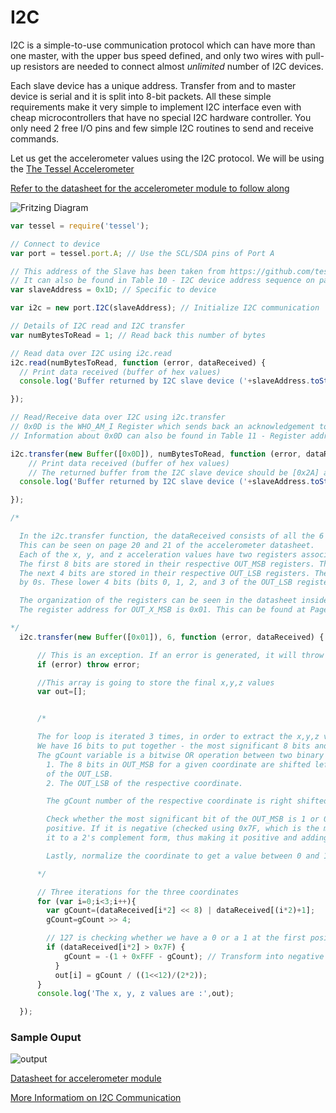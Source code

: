# I2C

I2C is a simple-to-use communication protocol which can have more than one master, with the upper bus speed defined, and only two wires with pull-up resistors are needed to connect almost _unlimited_ number of I2C devices.

Each slave device has a unique address. Transfer from and to master device is serial and it is split into 8-bit packets. All these simple requirements make it very simple to implement I2C interface even with cheap microcontrollers that have no special I2C hardware controller. You only need 2 free I/O pins and few simple I2C routines to send and receive commands.

Let us get the accelerometer values using the I2C protocol. We will be using the [The Tessel Accelerometer](https://www.seeedstudio.com/Tessel-Accelerometer-Module-p-2223.html)

[Refer to the datasheet for the accelerometer module to follow along](http://www.nxp.com/docs/en/data-sheet/MMA8452Q.pdf)

![Fritzing Diagram](http://i.imgur.com/zK4U4S3.png)

```js
var tessel = require('tessel');

// Connect to device
var port = tessel.port.A; // Use the SCL/SDA pins of Port A

// This address of the Slave has been taken from https://github.com/tessel/accel-mma84/blob/master/index.js#L15
// It can also be found in Table 10 - I2C device address sequence on page number 17 of the datasheet. 
var slaveAddress = 0x1D; // Specific to device

var i2c = new port.I2C(slaveAddress); // Initialize I2C communication

// Details of I2C read and I2C transfer
var numBytesToRead = 1; // Read back this number of bytes

// Read data over I2C using i2c.read
i2c.read(numBytesToRead, function (error, dataReceived) {
  // Print data received (buffer of hex values)
  console.log('Buffer returned by I2C slave device ('+slaveAddress.toString(16)+'):', dataReceived);

});

// Read/Receive data over I2C using i2c.transfer
// 0x0D is the WHO_AM_I Register which sends back an acknowledgement to the master for starting the communication
// Information about 0x0D can also be found in Table 11 - Register address map on page number 19 of the datasheet.

i2c.transfer(new Buffer([0x0D]), numBytesToRead, function (error, dataReceived) {
    // Print data received (buffer of hex values)
    // The returned buffer from the I2C slave device should be [0x2A] as specified in the register address map on page number 19 of the MMA84 datasheet
  console.log('Buffer returned by I2C slave device ('+slaveAddress.toString(16)+'):', dataReceived);

});

/*

  In the i2c.transfer function, the dataReceived consists of all the 6 bytes of data (which is 48 bits of data) : 2 bytes each for the x, y, and z values.
  This can be seen on page 20 and 21 of the accelerometer datasheet.
  Each of the x, y, and z acceleration values have two registers associated with them for storing the 12 bit long sample.
  The first 8 bits are stored in their respective OUT_MSB registers. These are the Most Significant first 8 bits.
  The next 4 bits are stored in their respective OUT_LSB registers. The remaining 4 bits are occupied
  by 0s. These lower 4 bits (bits 0, 1, 2, and 3 of the OUT_LSB registers) are redundant bits which are not required. The OUT_LSB and OUT_MSB store the 2's complement form of the coordinates.

  The organization of the registers can be seen in the datasheet inside section 6.1 (Data Registers), page number - 21
  The register address for OUT_X_MSB is 0x01. This can be found at Page 19 of https://www.nxp.com/docs/en/data-sheet/MMA8452Q.pdf

*/
  i2c.transfer(new Buffer([0x01]), 6, function (error, dataReceived) {

      // This is an exception. If an error is generated, it will throw the error
      if (error) throw error;

      //This array is going to store the final x,y,z values
      var out=[];


      /*

      The for loop is iterated 3 times, in order to extract the x,y,z values.
      We have 16 bits to put together - the most significant 8 bits and the least significant 8 bits so that we can interpret them as one number. This combined value is placed in gCount variable using the OR operation  
      The gCount variable is a bitwise OR operation between two binary numbers:
        1. The 8 bits in OUT_MSB for a given coordinate are shifted left by 8 bits in order to make space for the remaining 8 bits
        of the OUT_LSB.
        2. The OUT_LSB of the respective coordinate.

        The gCount number of the respective coordinate is right shifted by 4 to get rid of the unused lower 0 bits which are 4 in number yielding the 12 bits that the datasheet specifies each coordinate has on page number 21.

        Check whether the most significant bit of the OUT_MSB is 1 or 0 i.e whether the coordinate value if negative or
        positive. If it is negative (checked using 0x7F, which is the maximum possible number that can be made from 7 bits), the if condition changes
        it to a 2's complement form, thus making it positive and adding a "-" sign in front of it.

        Lastly, normalize the coordinate to get a value between 0 and 1, dividing gCount by 2^10.

      */

      // Three iterations for the three coordinates
      for (var i=0;i<3;i++){
        var gCount=(dataReceived[i*2] << 8) | dataReceived[(i*2)+1];
        gCount=gCount >> 4;

        // 127 is checking whether we have a 0 or a 1 at the first position - basically its sign.
        if (dataReceived[i*2] > 0x7F) {
            gCount = -(1 + 0xFFF - gCount); // Transform into negative 2's complement
          }
          out[i] = gCount / ((1<<12)/(2*2));
      }
      console.log('The x, y, z values are :',out);

  });
```

### Sample Ouput

![output](https://i.imgur.com/Dg462Jf.jpg)

[Datasheet for accelerometer module](http://www.nxp.com/docs/en/data-sheet/MMA8452Q.pdf)

[More Informatiom on I2C Communication](https://learn.sparkfun.com/tutorials/i2c)
